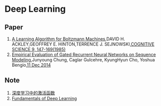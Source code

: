 # Deep Learning
## Paper
1. [A Learning Algorithm for Boltzmann Machines][0],DAVID H. ACKLEY,GEOFFREY E. HINTON,TERRENCE J. SEJNOWSKI,[COGNITIVE SCIENCE 9, 147-169(1985)][100]
1. [Empirical Evaluation of Gated Recurrent Neural Networks on Sequence Modeling][19],Junyoung Chung, Caglar Gulcehre, KyungHyun Cho, Yoshua Bengio,[11 Dec 2014][119]

## Note
1. [深度学习中的激活函数][2]
1. [Fundamentals of Deep Learning][1]






[0]: A-Learning-Algorithm-for-Boltzmann-Machines.ipynb
[1]:Fundamentals-of-Deep-Learning
[2]:activation-function.ipynb




[19]:Empirical-Evaluation-of-Gated-Recurrent-Neural-Networks-on-Sequence-Modeling.ipynb

[100]:http://www.cs.toronto.edu/~fritz/absps/cogscibm.pdf
[119]:https://arxiv.org/abs/1412.3555
